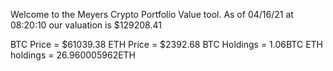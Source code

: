Welcome to the Meyers Crypto Portfolio Value tool. 
As of 04/16/21 at 08:20:10 our valuation is $129208.41 

BTC Price = $61039.38
 ETH Price = $2392.68
BTC Holdings = 1.06BTC
 ETH holdings = 26.960005962ETH 
